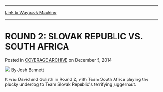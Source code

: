 
---
[Link to Wayback Machine](https://web.archive.org/web/20150106143432/http://magic.wizards.com/en/events/coverage/2014WMC/round-2-slovak-republic-vs-south-africa-2014-12-05)

[_metadata_:author]:- "Josh Bennett"
[_metadata_:description]:- "It was David and Goliath in Round 2, with Team South Africa playing the plucky underdog to Team Slovak Republic's terrifying juggernaut.   Team South Africa A Seat: Sinan Effendi B Seat: Keraan Chetty C Seat: Neil Stacey `Coach`: Leon Schlechter"
[_metadata_:generator]:- "Drupal 7 (http://drupal.org)"
[_metadata_:node]:- "315708"
[_metadata_:publish_date]:- "2014-12-05"
[_metadata_:source]:- "div-main-content"
[_metadata_:title]:- "ROUND 2: SLOVAK REPUBLIC VS. SOUTH AFRICA"
[_metadata_:wayback_capture_timestamp]:- "2015-01-06 14:34:32"
[_metadata_:wayback_raw_url]:- "https://web.archive.org/web/20150106143432id_/http://magic.wizards.com/en/events/coverage/2014WMC/round-2-slovak-republic-vs-south-africa-2014-12-05"
[_metadata_:wayback_url]:- "http://magic.wizards.com/en/events/coverage/2014WMC/round-2-slovak-republic-vs-south-africa-2014-12-05"
---


ROUND 2: SLOVAK REPUBLIC VS. SOUTH AFRICA
=========================================



 Posted in [COVERAGE ARCHIVE](/en/events/coverage)
 on December 5, 2014 






![](https://media.magic.wizards.com/styles/auth_small/public/images/person/authorpic_joshbennett.jpg)
By Josh Bennett










It was David and Goliath in Round 2, with Team South Africa playing the plucky underdog to Team Slovak Republic's terrifying juggernaut.




  





